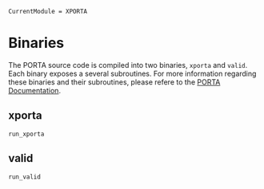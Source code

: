 ```@meta
CurrentModule = XPORTA
```
# Binaries

The PORTA source code is compiled into two binaries, `xporta` and `valid`.
Each binary exposes a several subroutines. For more information regarding these
binaries and their subroutines, please refere to the [PORTA Documentation](https://github.com/bdoolittle/julia-porta/blob/master/README.md#porta-documentation).

## xporta

```@docs
run_xporta
```

## valid

```@docs
run_valid
```
